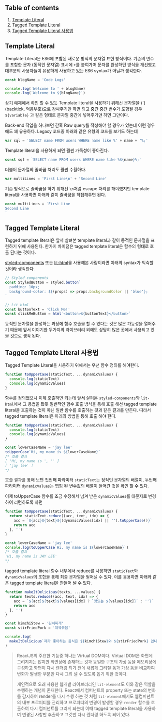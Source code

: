 ## Table of contents

1. [Template Literal](#template-literal)
1. [Tagged Template Literal](#tagged-template-literal)
1. [Tagged Template Literal 사용법](#tagged-template-literal-사용법)

## Template Literal

Template Literal은 ES6에 포함된 새로운 방식의 문자열 표현 방식이다.
기존의 변수를 포함한 문자 (동적인 문자열) 표시에 `+`를 붙여가며 문자를 완성하던 방식을 개선했고 대부분의 사용자들이 유용하게 사용하고 있는 ES6 syntax가 아닐까 생각한다.

```javascript
const blogName = 'Code Logs'

console.log('Welcome to ' + blogName)
console.log(`Welcome to ${blogName}`)
```

상기 예제에서 확인 할 수 있듯 Template literal을 사용하기 위해선 문자열을 (\`) (backtick, 억음부호)으로 감싸주기만 하면 되고 중간 중간 변수가 포함될 경우 `${variable}` 과 같은 형태로 문자열 중간에 넣어주기만 하면 그만이다.

Back-end 작업을 하다보면 간혹 Raw query를 작성해야 할 경우가 있는데 이런 경우에도 꽤 유용하다.
Legacy 코드중 아래와 같은 유형의 코드를 보기도 하는데

```javascript
var sql = 'SELECT name FROM users WHERE name like %' + name + '%;'
```

Template literal을 사용하게 되면 훨씬 가독성이 좋아진다.

```javascript
const sql = `SELECT name FROM users WHERE name like %${name}%;`
```

더불어 문자열의 줄바꿈 처리도 훨씬 수월하다.

```javascript
var multiLines = 'First Line\n' + 'Second Line'
```

기존 방식으로 줄바꿈을 하기 위해선 `\n`처럼 escape 처리를 해야했지만 template literal을 사용하면 아래와 같이 줄바꿈을 직접해주면 된다.

```javascript
const multiLines = `First Line
Second Line
`
```

## Tagged Template Literal

Tagged template literal은 앞서 살펴본 template literal과 같이 동적인 문자열을 표현하기 위해 사용된다. 한가지 차이점은 tagged template literal은 함수의 형태로 호출 된다는 것이다.

[styled-components](https://styled-components.com/) 또는 [lit-html](https://lit-html.polymer-project.org)을 사용해본 사람이라면 아래의 syntax가 익숙할 것이라 생각한다.

```javascript
// Styled components
const StyledButton = styled.button`
  padding: 10px;
  background-color: ${(props) => props.backgroundColor || 'blue'};
`

// Lit html
const buttonText = 'Click Me!'
const clickMeButton = html`<button>${buttonText}</button>`
```

동적인 문자열을 완성하는 과정에 함수 호출을 할 수 있다는 것은 많은 가능성을 열어주기 때문에 앞서 이야기한 두가지의 라이브러리 외에도 상당히 많은 곳에서 사용되고 있을 것으로 생각 된다.

## Tagged Template Literal 사용법

Tagged Template Literal을 사용하기 위해서는 우선 함수 정의를 해야한다.

```javascript
function toUpperCase(staticText, ...dynamicValues) {
  console.log(staticText)
  console.log(dynamicValues)
}
```

함수를 정의했으니 이제 호출하면 되는데 앞서 살펴본 `styled-components`와 `lit-html`에서 그 용법을 봤듯 일반적인 함수 호출 방식을 통해 호출 해선 tagged template literal을 호출하는 것이 아닌 일반 함수를 호출하는 것과 같은 결과를 만든다. 따라서 tagged template literal은 아래의 방법을 통해 호출 해야 한다.

```javascript
function toUpperCase(staticText, ...dynamicValues) {
  console.log(staticText)
  console.log(dynamicValues)
}

const lowerCaseName = 'jay lee'
toUpperCase`Hi, my name is ${lowerCaseName}`
/* 호출 결과
[ 'Hi, my name is ', '' ]
[ 'jay lee' ]
*/
```

호출 결과를 통해 보면 첫번째 파라미터 `staticText`는 정적인 문자열의 배열이, 두번째 파라미터 `dynamicValues`는 맵핑 된 변수값의 배열이 들어간 것을 확인 할 수 있다.

이제 toUpperCase 함수를 조금 수정해서 넘겨 받은 `dynamicValues`를 대문자로 변경하여 리턴하도록 하면

```javascript
function toUpperCase(staticText, ...dynamicValues) {
  return staticText.reduce((acc, text, idx) => {
    acc = `${acc}${text}${(dynamicValues[idx] || '').toUpperCase()}`
    return acc
  }, '')
}

const lowerCaseName = 'jay lee'
console.log(toUpperCase`Hi, my name is ${lowerCaseName}`)
/* 호출 결과
'Hi, my name is JAY LEE'
*/
```

tagged template literal 함수 내부에서 reduce를 사용하면 `staticText`와 `dynamicValues`의 조합을 통해 최종 문자열을 얻어낼 수 있다. 이를 응용하면 아래와 같은 tagged template literal을 만들어 낼 수 있다.

```javascript
function makeItDelicious(texts, ...values) {
  return texts.reduce((acc, text, idx) => {
    acc = `${acc}${text}${values[idx] ? `맛있는 ${values[idx]}` : ''}`
    return acc
  }, '')
}

const kimchiStew = '김치찌개'
const stirFriedPork = '제육볶음'

console.log(
  makeItDelicious`제가 좋아하는 음식은 ${kimchiStew}와 ${stirFriedPork} 입니다.`
)
```

> ReactJS의 주요한 기능중 하나는 Virtual DOM이다. Virtual DOM은 화면에 그려지지는 않지만 화면상에 존재하는 것과 동일한 구조의 가상 돔을 메모리상에 구성하고 화면이 다시 렌더링 되기 전에 새롭게 그려질 돔과 가상 돔을 비교하여 변화가 발생한 부분만 다시 그려 낼 수 있도록 돕기 위한 것이다.
>
> 개인적으로 오래 사용한 웹개발 라이브러리인 `lit-element`도 이와 같은 역할을 수행하는 개념이 존재한다. React에서 컴퍼넌트의 property 또는 state의 변화를 감지하여 render를 다시 수행 하는 것 처럼 `lit-element`에서도 웹컴퍼넌트의 내부 프로퍼티를 관리하고 프로퍼티의 변경이 발생할 경우 `render` 함수를 호출하여 다시 컴퍼넌트를 그리게 되는데 이때 tagged template literal을 사용하여 변경된 사항만 추출하고 그것만 다시 렌더링 하도록 되어 있다.
